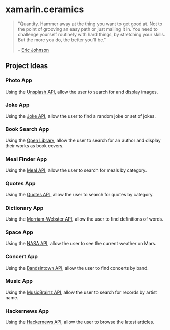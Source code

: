 # xamarin.ceramics

> "Quantity. Hammer away at the thing you want to get good at. Not to the point of grooving an easy path or just mailing it in. You need to challenge yourself routinely with hard things, by stretching your skills. But the more you do, the better you’ll be."
> 
> – [Eric Johnson](https://excellentjourney.net/2015/03/04/art-fear-the-ceramics-class-and-quantity-before-quality/)

## Project Ideas

### Photo App
Using the [Unsplash API](https://unsplash.com/developers), allow the user to search for and display images.

### Joke App
Using the [Joke API](https://sv443.net/jokeapi/v2/), allow the user to find a random joke or set of jokes.

### Book Search App
Using the [Open Library](https://openlibrary.org/developers/api), allow the user to search for an author and display their works as book covers.

### Meal Finder App
Using the [Meal API](https://www.themealdb.com/api.php), allow the user to search for meals by category.

### Quotes App
Using the [Quotes API](https://quotes.rest/), allow the user to search for quotes by category.

### Dictionary App
Using the [Merriam-Webster API](https://dictionaryapi.com/), allow the user to find definitions of words.

### Space App
Using the [NASA API](https://api.nasa.gov/), allow the user to see the current weather on Mars.

### Concert App
Using the [Bandsintown API](https://app.swaggerhub.com/apis/Bandsintown/PublicAPI/3.0.0), allow the user to find concerts by band.

### Music App
Using the [MusicBrainz API](https://musicbrainz.org/doc/MusicBrainz_API), allow the user to search for records by artist name.

### Hackernews App
Using the [Hackernews API](https://github.com/HackerNews/API), allow the user to browse the latest articles.
